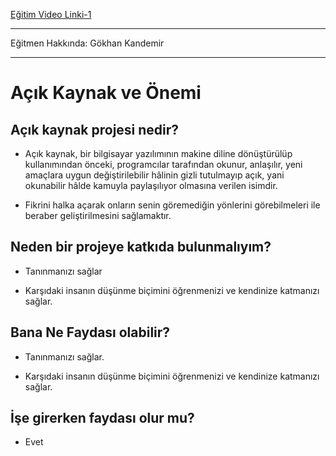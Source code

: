 [Eğitim Video Linki-1](https://www.youtube.com/watch?v=b_DEINPAUrs)

---

Eğitmen Hakkında: Gökhan Kandemir

---

# Açık Kaynak ve Önemi

## Açık kaynak projesi nedir?
    
* Açık kaynak, bir bilgisayar yazılımının makine diline dönüştürülüp kullanımından önceki, programcılar tarafından okunur, anlaşılır, yeni amaçlara uygun değiştirilebilir hâlinin gizli tutulmayıp açık, yani okunabilir hâlde kamuyla paylaşılıyor olmasına verilen isimdir.

* Fikrini halka açarak onların senin göremediğin yönlerini görebilmeleri ile beraber geliştirilmesini sağlamaktır.

## Neden bir projeye katkıda bulunmalıyım?

* Tanınmanızı sağlar

* Karşıdaki insanın düşünme biçimini öğrenmenizi ve kendinize katmanızı sağlar.

## Bana Ne Faydası olabilir?

- Tanınmanızı sağlar.

* Karşıdaki insanın düşünme biçimini öğrenmenizi ve kendinize katmanızı sağlar.

## İşe girerken faydası olur mu? 

- Evet
